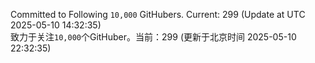 Committed to Following `10,000` GitHubers. Current: <!-- FOLLOWING_COUNT -->299<!-- FOLLOWING_COUNT --> (Update at UTC <!-- LAST_UPDATED -->2025-05-10 14:32:35<!-- LAST_UPDATED -->)<br>
致力于关注`10,000`个GitHuber。当前：<!-- FOLLOWING_COUNT -->299<!-- FOLLOWING_COUNT --> (更新于北京时间 <!-- LAST_UPDATED_CST -->2025-05-10 22:32:35<!-- LAST_UPDATED_CST -->)

